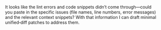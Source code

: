 It looks like the lint errors and code snippets didn’t come through—could you paste in the specific issues (file names, line numbers, error messages) and the relevant context snippets? With that information I can draft minimal unified‑diff patches to address them.